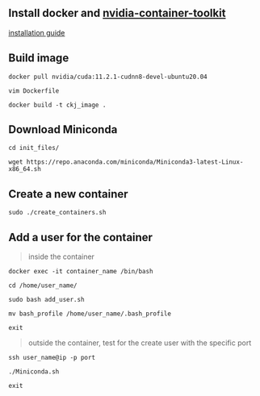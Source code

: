 ## Install docker and [nvidia-container-toolkit](https://github.com/NVIDIA/nvidia-container-toolkit)
[installation guide](https://docs.nvidia.com/datacenter/cloud-native/container-toolkit/install-guide.html#installation-guide)



## Build image
`docker pull nvidia/cuda:11.2.1-cudnn8-devel-ubuntu20.04`

`vim Dockerfile`

`docker build -t ckj_image .`

## Download Miniconda
`cd init_files/`

`wget https://repo.anaconda.com/miniconda/Miniconda3-latest-Linux-x86_64.sh`


## Create a new container
`sudo ./create_containers.sh`




## Add a user for the container
> inside the container

`docker exec -it container_name /bin/bash`

`cd /home/user_name/`

`sudo bash add_user.sh`

`mv bash_profile /home/user_name/.bash_profile`

`exit`


> outside the container, test for the create user with the specific port

`ssh user_name@ip -p port`

`./Miniconda.sh`

`exit`
